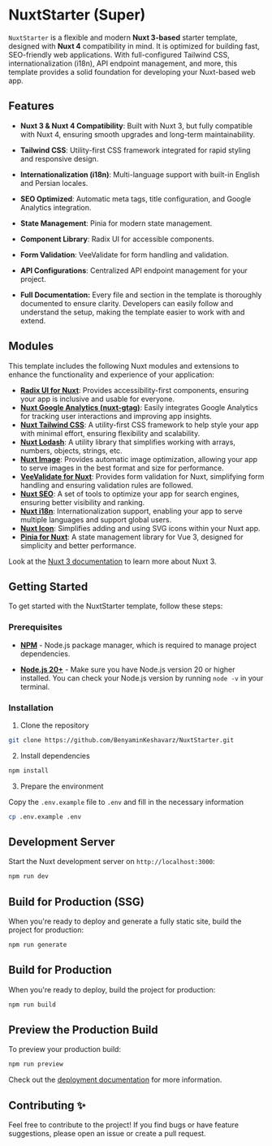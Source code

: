 # NuxtStarter (Super)

`NuxtStarter` is a flexible and modern **Nuxt 3-based** starter template, designed with **Nuxt 4** compatibility in mind. It is optimized for building fast, SEO-friendly web applications. With full-configured Tailwind CSS, internationalization (i18n), API endpoint management, and more, this template provides a solid foundation for developing your Nuxt-based web app.

## Features

- **Nuxt 3 & Nuxt 4 Compatibility**: Built with Nuxt 3, but fully compatible with Nuxt 4, ensuring smooth upgrades and long-term maintainability.

- **Tailwind CSS**: Utility-first CSS framework integrated for rapid styling and responsive design.

- **Internationalization (i18n)**: Multi-language support with built-in English and Persian locales.

- **SEO Optimized**: Automatic meta tags, title configuration, and Google Analytics integration.

- **State Management**: Pinia for modern state management.

- **Component Library**: Radix UI for accessible components.

- **Form Validation**: VeeValidate for form handling and validation.

- **API Configurations**: Centralized API endpoint management for your project.

- **Full Documentation:** Every file and section in the template is thoroughly documented to ensure clarity. Developers can easily follow and understand the setup, making the template easier to work with and extend.


## Modules

This template includes the following Nuxt modules and extensions to enhance the functionality and experience of your application:

- **[Radix UI for Nuxt](https://radix-ui.com/docs/primitives)**: Provides accessibility-first components, ensuring your app is inclusive and usable for everyone.
- **[Nuxt Google Analytics (nuxt-gtag)](https://nuxt.com/modules/gtag)**: Easily integrates Google Analytics for tracking user interactions and improving app insights.
- **[Nuxt Tailwind CSS](https://nuxt.com/modules/tailwindcss)**: A utility-first CSS framework to help style your app with minimal effort, ensuring flexibility and scalability.
- **[Nuxt Lodash](https://nuxt.com/modules/lodash)**: A utility library that simplifies working with arrays, numbers, objects, strings, etc.
- **[Nuxt Image](https://nuxt.com/modules/image)**: Provides automatic image optimization, allowing your app to serve images in the best format and size for performance.
- **[VeeValidate for Nuxt](https://vee-validate.logaretm.com/v4/getting-started/)**: Provides form validation for Nuxt, simplifying form handling and ensuring validation rules are followed.
- **[Nuxt SEO](https://nuxtjs.org/docs/seo/)**: A set of tools to optimize your app for search engines, ensuring better visibility and ranking.
- **[Nuxt i18n](https://i18n.nuxtjs.org/)**: Internationalization support, enabling your app to serve multiple languages and support global users.
- **[Nuxt Icon](https://nuxt.com/modules/icon)**: Simplifies adding and using SVG icons within your Nuxt app.
- **[Pinia for Nuxt](https://pinia.vuejs.org/)**: A state management library for Vue 3, designed for simplicity and better performance.

Look at the [Nuxt 3 documentation](https://nuxt.com/docs/getting-started/introduction) to learn more about Nuxt 3.

## Getting Started

To get started with the NuxtStarter template, follow these steps:

### Prerequisites

- **[NPM](https://www.npmjs.com/)** - Node.js package manager, which is required to manage project dependencies. 

- **[Node.js 20+](https://nodejs.org)** - Make sure you have Node.js version 20 or higher installed. You can check your Node.js version by running `node -v` in your terminal.

### Installation

1. Clone the repository

```bash
git clone https://github.com/BenyaminKeshavarz/NuxtStarter.git
```

2. Install dependencies

```bash
npm install
```

3. Prepare the environment

Copy the `.env.example` file to `.env` and fill in the necessary information

```bash
cp .env.example .env
```
## Development Server

Start the Nuxt development server on `http://localhost:3000`:

```bash
npm run dev
```

## Build for Production (SSG)

When you're ready to deploy and generate a fully static site, build the project for production:

```bash
npm run generate
```

## Build for Production

When you're ready to deploy, build the project for production:

```bash
npm run build
```

## Preview the Production Build

To preview your production build:

```bash
npm run preview
```

Check out the [deployment documentation](https://nuxt.com/docs/getting-started/deployment) for more information.

## Contributing ✨

Feel free to contribute to the project! If you find bugs or have feature suggestions, please open an issue or create a pull request.